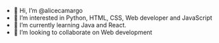 - 👋 Hi, I’m @alicecamargo
- 👀 I’m interested in Python, HTML, CSS, Web developer and JavaScript
- 🌱 I’m currently learning Java and React.
- 💞️ I’m looking to collaborate on Web development

<!---
lilice523/lilice523 is a ✨ special ✨ repository because its `README.md` (this file) appears on your GitHub profile.
You can click the Preview link to take a look at your changes.
--->
